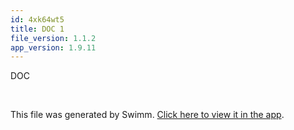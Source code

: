 ```yaml
---
id: 4xk64wt5
title: DOC 1
file_version: 1.1.2
app_version: 1.9.11
---
```


DOC

<br/>

This file was generated by Swimm. [Click here to view it in the app](https://swimm-web-app.web.app/repos/Z2l0aHViJTNBJTNBTm9hUmVwbyUzQSUzQU5vYW96ZXI=/docs/4xk64wt5).
